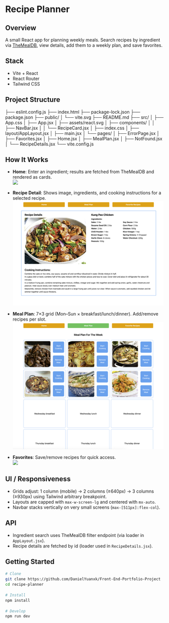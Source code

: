# Recipe Planner

## Overview

A small React app for planning weekly meals. Search recipes by ingredient via [TheMealDB](https://www.themealdb.com/api.php), view details, add them to a weekly plan, and save favorites.

## Stack

- Vite + React
- React Router
- Tailwind CSS

## Project Structure

├── eslint.config.js
├── index.html
├── package-lock.json
├── package.json
├── public/
│ └── vite.svg
├── README.md
├── src/
│ ├── App.css
│ ├── App.jsx
│ ├── assets/react.svg
│ ├── components/
│ │ ├── NavBar.jsx
│ │ └── RecipeCard.jsx
│ ├── index.css
│ ├── layout/AppLayout.jsx
│ ├── main.jsx
│ └── pages/
│ ├── ErrorPage.jsx
│ ├── Favorites.jsx
│ ├── Home.jsx
│ ├── MealPlan.jsx
│ ├── NotFound.jsx
│ └── RecipeDetails.jsx
└── vite.config.js

## How It Works

- **Home**: Enter an ingredient; results are fetched from TheMealDB and rendered as cards.  
  <img src="screenshots/homePage.png" width="600"/>

- **Recipe Detail**: Shows image, ingredients, and cooking instructions for a selected recipe.  
  <img src="screenshots/recipeDetails.png" width="600"/>

- **Meal Plan**: 7×3 grid (Mon–Sun × breakfast/lunch/dinner). Add/remove recipes per slot.  
  <img src="screenshots/mealPlan.png" width="600"/>

- **Favorites**: Save/remove recipes for quick access.  
  <img src="screenshots/favorites.png" width="600"/>

## UI / Responsiveness

- Grids adjust: 1 column (mobile) → 2 columns (≥640px) → 3 columns (≥930px) using Tailwind arbitrary breakpoint.
- Layouts are capped with `max-w-screen-lg` and centered with `mx-auto`.
- Navbar stacks vertically on very small screens (`max-[511px]:flex-col`).

## API

- Ingredient search uses TheMealDB filter endpoint (via loader in `AppLayout.jsx`).
- Recipe details are fetched by id (loader used in `RecipeDetails.jsx`).

## Getting Started

```bash
# Clone
git clone https://github.com/DanielYuanxk/Front-End-Portfolio-Project
cd recipe-planner

# Install
npm install

# Develop
npm run dev
```
